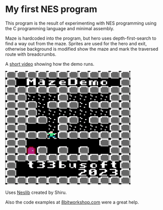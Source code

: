 # My first NES program

This program is the result of experimenting with NES programming using the C programming language and minimal assembly. 

Maze is hardcoded into the program, but hero uses depth-first-search to find a way out from the maze. Sprites are used for the hero and exit, otherwise background is modified show the maze and mark the traversed route with breadcrumbs. 

A [short video](https://www.youtube.com/watch?v=v5sn4rrUSHI) showing how the demo runs. 

![Thumbnail](https://github.com/t33bu/nes-mazedemo/blob/main/res/thumbnail.png "Screenshot")

Uses [Neslib](https://shiru.untergrund.net/code.shtml) created by Shiru.

Also the code examples at [8bitworkshop.com](https://8bitworkshop.com/) were a great help. 




